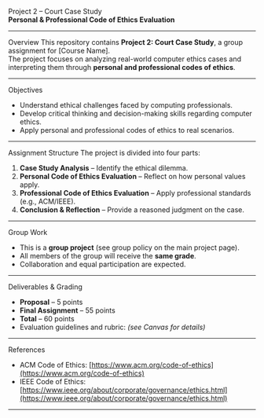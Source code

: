 Project 2 – Court Case Study  
**Personal & Professional Code of Ethics Evaluation**

---

Overview
This repository contains **Project 2: Court Case Study**, a group assignment for [Course Name].  
The project focuses on analyzing real-world computer ethics cases and interpreting them through **personal and professional codes of ethics**.

---

Objectives
- Understand ethical challenges faced by computing professionals.  
- Develop critical thinking and decision-making skills regarding computer ethics.  
- Apply personal and professional codes of ethics to real scenarios.  

---

Assignment Structure
The project is divided into four parts:
1. **Case Study Analysis** – Identify the ethical dilemma.  
2. **Personal Code of Ethics Evaluation** – Reflect on how personal values apply.  
3. **Professional Code of Ethics Evaluation** – Apply professional standards (e.g., ACM/IEEE).  
4. **Conclusion & Reflection** – Provide a reasoned judgment on the case.  

---

Group Work
- This is a **group project** (see group policy on the main project page).  
- All members of the group will receive the **same grade**.  
- Collaboration and equal participation are expected.  

---

Deliverables & Grading
- **Proposal** – 5 points  
- **Final Assignment** – 55 points  
- **Total** – 60 points  
- Evaluation guidelines and rubric: *(see Canvas for details)*  

---

References
- ACM Code of Ethics: [https://www.acm.org/code-of-ethics](https://www.acm.org/code-of-ethics)  
- IEEE Code of Ethics: [https://www.ieee.org/about/corporate/governance/ethics.html](https://www.ieee.org/about/corporate/governance/ethics.html)  

---
